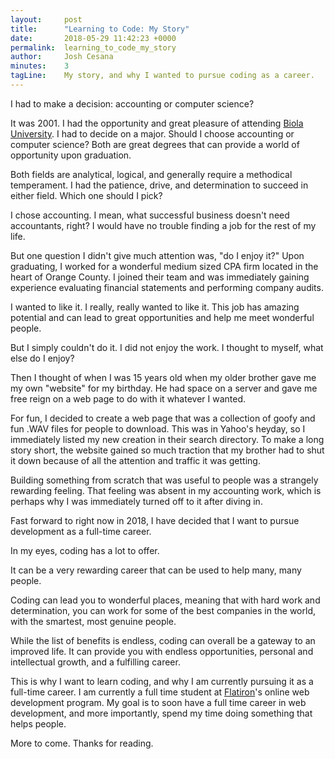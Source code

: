 ```yaml
---
layout:     post
title:      "Learning to Code: My Story"
date:       2018-05-29 11:42:23 +0000
permalink:  learning_to_code_my_story
author:     Josh Cesana
minutes:    3
tagLine:    My story, and why I wanted to pursue coding as a career.
---
```


I had to make a decision: accounting or computer science?

It was 2001. I had the opportunity and great pleasure of attending [Biola University](http://www.biola.edu). I had to decide on a major. Should I choose accounting or computer science? Both are great degrees that can provide a world of opportunity upon graduation.

Both fields are analytical, logical, and generally require a methodical temperament. I had the patience, drive, and determination to succeed in either field. Which one should I pick?

I chose accounting. I mean, what successful business doesn't need accountants, right? I would have no trouble finding a job for the rest of my life.

But one question I didn't give much attention was, "do I enjoy it?" Upon graduating, I worked for a wonderful medium sized CPA firm located in the heart of Orange County. I joined their team and was immediately gaining experience evaluating financial statements and performing company audits.

I wanted to like it. I really, really wanted to like it. This job has amazing potential and can lead to great opportunities and help me meet wonderful people.

But I simply couldn't do it. I did not enjoy the work. I thought to myself, what else do I enjoy?

Then I thought of when I was 15 years old when my older brother gave me my own "website" for my birthday. He had space on a server and gave me free reign on a web page to do with it whatever I wanted.

For fun, I decided to create a web page that was a collection of goofy and fun .WAV files for people to download. This was in Yahoo's heyday, so I immediately listed my new creation in their search directory. To make a long story short, the website gained so much traction that my brother had to shut it down because of all the attention and traffic it was getting.

Building something from scratch that was useful to people was a strangely rewarding feeling. That feeling was absent in my accounting work, which is perhaps why I was immediately turned off to it after diving in.

Fast forward to right now in 2018, I have decided that I want to pursue development as a full-time career.

In my eyes, coding has a lot to offer.

It can be a very rewarding career that can be used to help many, many people.

Coding can lead you to wonderful places, meaning that with hard work and determination, you can work for some of the best companies in the world, with the smartest, most genuine people.

While the list of benefits is endless, coding can overall be a gateway to an improved life. It can provide you with endless opportunities, personal and intellectual growth, and a fulfilling career.

This is why I want to learn coding, and why I am currently pursuing it as a full-time career. I am currently a full time student at [Flatiron](https://flatironschool.com/)'s online web development program. My goal is to soon have a full time career in web development, and more importantly, spend my time doing something that helps people.

More to come. Thanks for reading.
